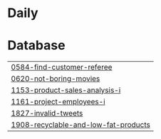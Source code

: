 # Daily


# Database
|  |
| ------- |
| [0584-find-customer-referee](https://github.com/tseungchihin/Daily/tree/master/0584-find-customer-referee) |
| [0620-not-boring-movies](https://github.com/tseungchihin/Daily/tree/master/0620-not-boring-movies) |
| [1153-product-sales-analysis-i](https://github.com/tseungchihin/Daily/tree/master/1153-product-sales-analysis-i) |
| [1161-project-employees-i](https://github.com/tseungchihin/Daily/tree/master/1161-project-employees-i) |
| [1827-invalid-tweets](https://github.com/tseungchihin/Daily/tree/master/1827-invalid-tweets) |
| [1908-recyclable-and-low-fat-products](https://github.com/tseungchihin/Daily/tree/master/1908-recyclable-and-low-fat-products) |